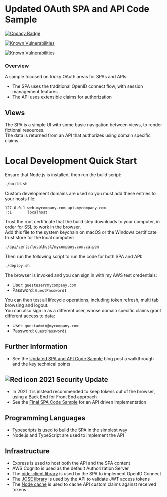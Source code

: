 # Updated OAuth SPA and API Code Sample

[![Codacy Badge](https://app.codacy.com/project/badge/Grade/a36801b67eae4a78ba3d6cd1f55a023f)](https://www.codacy.com/gh/gary-archer/oauth.websample2/dashboard?utm_source=github.com&amp;utm_medium=referral&amp;utm_content=gary-archer/oauth.websample2&amp;utm_campaign=Badge_Grade)

[![Known Vulnerabilities](https://snyk.io/test/github/gary-archer/oauth.websample2/badge.svg?targetFile=spa/package.json)](https://snyk.io/test/github/gary-archer/oauth.websample2?targetFile=spa/package.json)

[![Known Vulnerabilities](https://snyk.io/test/github/gary-archer/oauth.websample2/badge.svg?targetFile=api/package.json)](https://snyk.io/test/github/gary-archer/oauth.websample2?targetFile=api/package.json)

### Overview

A sample focused on tricky OAuth areas for SPAs and APIs:

- The SPA uses the traditional OpenID connect flow, with session management features
- The API uses extensible claims for authorization

## Views

The SPA is a simple UI with some basic navigation between views, to render fictional resources.\
The data is returned from an API that authorizes using domain specific claims.

# Local Development Quick Start

Ensure that Node.js is installed, then run the build script:

```bash
./build.sh
```

Custom development domains are used so you must add these entries to your hosts file:

```
127.0.0.1 web.mycompany.com api.mycompany.com
::1       localhost
```

Trust the root certificate that the build step downloads to your computer, in order for SSL to work in the browser.\
Add this file to the system keychain on macOS or the Windows certificate trust store for the local computer:

```
./api/certs/localhost/mycompany.com.ca.pem
```

Then run the following script to run the code for both SPA and API:

```bash
./deploy.sh
```

The browser is invoked and you can sign in with my AWS test credentials:

- User: `guestuser@mycompany.com`
- Password: `GuestPassword1`

You can then test all lifecycle operations, including token refresh, multi tab browsing and logout.\
You can also sign in as a different user, whose domain specific claims grant different access to data:

- User: `guestadmin@mycompany.com`
- Password: `GuestPassword1`

## Further Information

* See the [Updated SPA and API Code Sample](https://authguidance.com/2017/10/13/improved-spa-code-sample-overview/) blog post a walkthrough and the key technical points

## ![Red icon](https://via.placeholder.com/15/f03c15/f03c15.png) 2021 Security Update

- In 2021 it is instead recommended to keep tokens out of the browser, using a Back End for Front End approach
- See the [Final SPA Code Sample](https://github.com/gary-archer/oauth.websample.final) for an API driven implementation

## Programming Languages

* Typescripts is used to build the SPA in the simplest way
* Node.js and TypeScript are used to implement the API

## Infrastructure

* Express is used to host both the API and the SPA content
* AWS Cognito is used as the default Authorization Server
* The [oidc-client library](https://github.com/IdentityModel/oidc-client-js) is used by the SPA to implement OpenID Connect
* The [JOSE library](https://github.com/panva/jose) is used by the API to validate JWT access tokens
* The [Node cache](https://github.com/mpneuried/nodecache) is used to cache API custom claims against received tokens

